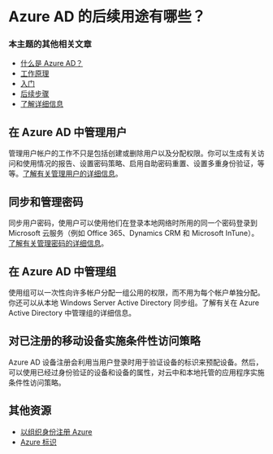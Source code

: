 <properties 
	pageTitle="Azure Active Directory 的后续用途有哪些？"
	description="高级任务，例如使用 Azure Active Directory 管理密码、管理用户、管理组以及进行条件性访问"
	services="active-directory"
	documentationCenter=""
	authors="curtand"
	manager="stevenpo"
	editor=""/>

<tags 
       ms.service="active-directory" 
	ms.date="05/16/2016"
       wacn.date="06/27/2016"/>

# Azure AD 的后续用途有哪些？

### 本主题的其他相关文章
- [什么是 Azure AD？](/documentation/articles/active-directory-whatis)
- [工作原理](/documentation/articles/active-directory-works)
- [入门](/documentation/articles/active-directory-get-started)
- [后续步骤](/documentation/articles/active-directory-next-steps)
- [了解详细信息](/documentation/articles/active-directory-learn-map)

## 在 Azure AD 中管理用户
管理用户帐户的工作不只是包括创建或删除用户以及分配权限。你可以生成有关访问和使用情况的报告、设置密码策略、启用自助密码重置、设置多重身份验证，等等。[了解有关管理用户的详细信息](/documentation/articles/active-directory-create-users)。

## 同步和管理密码
同步用户密码，使用户可以使用他们在登录本地网络时所用的同一个密码登录到 Microsoft 云服务（例如 Office 365、Dynamics CRM 和 Microsoft InTune）。[了解有关管理密码的详细信息](/documentation/articles/active-directory-manage-passwords)。

## 在 Azure AD 中管理组
使用组可以一次性向许多帐户分配一组公用的权限，而不用为每个帐户单独分配。你还可以从本地 Windows Server Active Directory 同步组。了解有关在 Azure Active Directory 中管理组的详细信息。

## 对已注册的移动设备实施条件性访问策略
Azure AD 设备注册会利用当用户登录时用于验证设备的标识来预配设备。然后，可以使用已经过身份验证的设备和设备的属性，对云中和本地托管的应用程序实施条件性访问策略。


## 其他资源

* [以组织身份注册 Azure](/documentation/articles/sign-up-organization)
* [Azure 标识](/documentation/articles/fundamentals-identity)



<!---HONumber=Mooncake_0620_2016-->